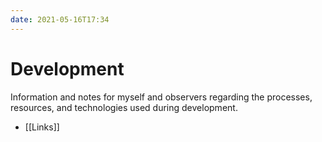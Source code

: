 ```yaml
---
date: 2021-05-16T17:34
---
```


# Development

Information and notes for myself and observers regarding the processes, resources,
and technologies used during development.

* [[Links]]
